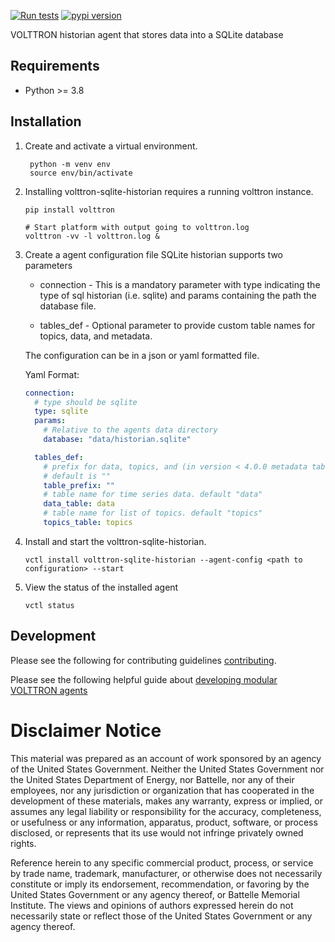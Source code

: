 
[![Run tests](https://github.com/eclipse-volttron/volttron-sqlite-historian/actions/workflows/run-tests.yml/badge.svg)](https://github.com/eclipse-volttron/volttron-sqlite-historian/actions/workflows/run-tests.yml)
[![pypi version](https://img.shields.io/pypi/v/volttron-sqlite-historian.svg)](https://pypi.org/project/volttron-sqlite-historian/)

VOLTTRON historian agent that stores data into a SQLite database


## Requirements

 - Python >= 3.8

## Installation

1. Create and activate a virtual environment.

   ```shell
    python -m venv env
    source env/bin/activate
    ```

2. Installing volttron-sqlite-historian requires a running volttron instance.

    ```shell
    pip install volttron
    
    # Start platform with output going to volttron.log
    volttron -vv -l volttron.log &
    ```

3. Create a agent configuration file 
   SQLite historian supports two parameters
    
    - connection -  This is a mandatory parameter with type indicating the type of sql historian (i.e. sqlite) and params 
                    containing the path the database file.
    
    - tables_def - Optional parameter to provide custom table names for topics, data, and metadata.
    
    The configuration can be in a json or yaml formatted file.

    Yaml Format:

    ```yaml
    connection:
      # type should be sqlite
      type: sqlite
      params:
        # Relative to the agents data directory
        database: "data/historian.sqlite"
    
      tables_def:
        # prefix for data, topics, and (in version < 4.0.0 metadata tables)
        # default is ""
        table_prefix: ""
        # table name for time series data. default "data"
        data_table: data
        # table name for list of topics. default "topics"
        topics_table: topics
    ```
    
4. Install and start the volttron-sqlite-historian.

    ```shell
    vctl install volttron-sqlite-historian --agent-config <path to configuration> --start
    ```

5. View the status of the installed agent

    ```shell
    vctl status
    ```

## Development

Please see the following for contributing guidelines [contributing](https://github.com/eclipse-volttron/volttron-core/blob/develop/CONTRIBUTING.md).

Please see the following helpful guide about [developing modular VOLTTRON agents](https://github.com/eclipse-volttron/volttron-core/blob/develop/DEVELOPING_ON_MODULAR.md)

# Disclaimer Notice

This material was prepared as an account of work sponsored by an agency of the
United States Government.  Neither the United States Government nor the United
States Department of Energy, nor Battelle, nor any of their employees, nor any
jurisdiction or organization that has cooperated in the development of these
materials, makes any warranty, express or implied, or assumes any legal
liability or responsibility for the accuracy, completeness, or usefulness or any
information, apparatus, product, software, or process disclosed, or represents
that its use would not infringe privately owned rights.

Reference herein to any specific commercial product, process, or service by
trade name, trademark, manufacturer, or otherwise does not necessarily
constitute or imply its endorsement, recommendation, or favoring by the United
States Government or any agency thereof, or Battelle Memorial Institute. The
views and opinions of authors expressed herein do not necessarily state or
reflect those of the United States Government or any agency thereof.
